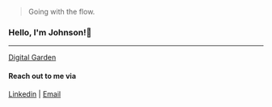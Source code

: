 > Going with the flow.
### Hello, I'm Johnson!👋
---
[Digital Garden](https://johnsonl111.github.io/quartz/)

#### Reach out to me via
[Linkedin](https://www.linkedin.com/in/johnson-luong/) | [Email](jkl53@sfu.ca)
